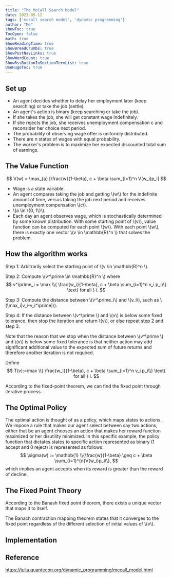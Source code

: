 ```yaml
---
title: "The McCall Search Model" 
date: 2023-05-12
tags: ['mccall search model', 'dynamic programming']
author: "Me"
showToc: true
TocOpen: false
math: true
ShowReadingTime: true
ShowBreadCrumbs: true
ShowPostNavLinks: true
ShowWordCount: true
ShowRssButtonInSectionTermList: true
UseHugoToc: true
---
```


## Set up 
- An agent decides whether to delay her employment later (keep searching) or take the job (settle).
- An agent's action is binary (keep searching or take the job).
- If she takes the job, she will get constant wage indefinitely.
- If she rejects the job, she receives unemployment compensation c and reconsider her choice next period.
- The probability of observing wage offer is uniformly distributed. 
- There are n states of wages with equal probability.
- The worker's problem is to maximize her expected discounted total sum of earnings. 


## The Value Function 

$$ 
V(w) = \max_{a} [\frac{w}{1-\beta}, c + \beta \sum_{i=1}^n V(w_i)p_i]
$$ 

- Wage is a state variable. 
- An agent compares taking the job and getting \\(w\\) for the indefinite amount of time, versus taking the job next period and receives unemployment compensation \\(c\\). 
- \\(a \in \\{0, 1\\}\\). 
- Each day an agent observes wage, which is stochastically determined by some known distribution.  With some starting point of \\(v\\), value function can be computed for each point \\(w\\).  With each point \\(w\\), there is exactly one vector \\(v \in \mathbb{R}^n \\) that solves the problem. 


## How the algorithm works 
Step 1: Arbitrarily select the starting point of \\(v \in \mathbb{R}^n \\).

Step 2: Compute \\(v^\prime \in \mathbb{R}^n \\)  where 
$$ 
v^\prime_i = \max \\{ \frac{w_i}{1-\beta}, c + \beta \sum_{i=1}^n v_i p_i\\} \text{ for all } i. 
$$ 

Step 3: Compute the distance between \\(v^\prime_i\\) and \\(v_i\\), such as \\(\max_i|v_i-v_i^\prime|\\). 

Step 4: If the distance between \\(v^\prime \\) and \\(v\\) is below some fixed tolerance, then stop the iteration and return \\(v\\), or else repeat step 2 and step 3. 

Note that the reason that we stop when the distance between \\(v^\prime \\) and \\(v\\) is below some fixed tolerance is that neither action may add significant additional value to the expected sum of future returns and therefore another iteration is not required. 

Define 
$$ 
T(v):=\max \\{ \frac{w_i}{1-\beta}, c + \beta \sum_{i=1}^n v_i p_i\\}  \text{ for all } i.
$$ 

According to the fixed-point theorem, we can find the fixed point through iterative process. 

## The Optimal Policy 

The optimal action is thought of as a policy, which maps states to actions.  We impose a rule that makes our agent select between say two actions, either that be an agent chooses an action that makes her reward function maximized or her disutility minimized.  In this specific example, the policy function that dictates states to specific action represented as binary (1 accept and 0 reject) is represented as follows: 
$$ 
\sigma(w) := \mathbb{1} \\{\frac{w}{1-\beta} \geq c + \beta \sum_{i=1}^{n}V(w_i)p_i\\},
$$ 
which implies an agent accepts when its reward is greater than the reward of decline. 

## The Fixed Point Theory 
According to the Banash fixed point theorem, there exists a unique vector that maps it to itself. 

The Banach contraction mapping theorem states that it converges to the fixed point regardless of the different selection of initial values of \\(v\\). 



## Implementation 




## Reference
https://julia.quantecon.org/dynamic_programming/mccall_model.html